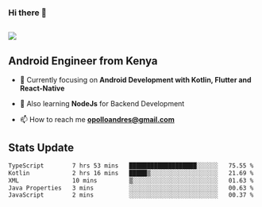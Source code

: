 ### Hi there 👋
<h2 align="left"><img src="https://readme-typing-svg.herokuapp.com?color='blue'&lines=I'm+Andrew+Opollo😊;Welcome+to+my+Github😜"> </h2>

## Android Engineer from Kenya


- 🌱 Currently focusing on **Android Development with Kotlin, Flutter and React-Native**

- 🔭 Also learning **NodeJs** for Backend Development

- 📫 How to reach me **opolloandres@gmail.com**


## Stats Update
<!--START_SECTION:waka-->

```txt
TypeScript        7 hrs 53 mins   ███████████████████░░░░░░   75.55 %
Kotlin            2 hrs 16 mins   █████▒░░░░░░░░░░░░░░░░░░░   21.69 %
XML               10 mins         ▒░░░░░░░░░░░░░░░░░░░░░░░░   01.63 %
Java Properties   3 mins          ░░░░░░░░░░░░░░░░░░░░░░░░░   00.63 %
JavaScript        2 mins          ░░░░░░░░░░░░░░░░░░░░░░░░░   00.37 %
```

<!--END_SECTION:waka-->


